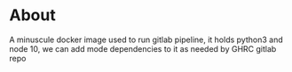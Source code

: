 # About
A minuscule docker image used to run gitlab pipeline, it holds python3 and node 10, we can add mode dependencies to it as needed by GHRC gitlab repo